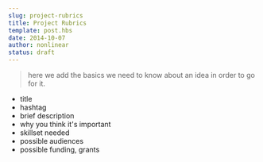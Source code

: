 ```yaml
---
slug: project-rubrics
title: Project Rubrics
template: post.hbs
date: 2014-10-07
author: nonlinear
status: draft
---
```

> here we add the basics we need to know about an idea in order to go for it.

- title
- hashtag
- brief description
- why you think it's important
- skillset needed
- possible audiences
- possible funding, grants
